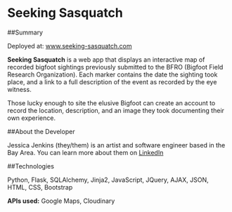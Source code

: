 # Seeking Sasquatch

##Summary

Deployed at: www.seeking-sasquatch.com

**Seeking Sasquatch** is a web app that displays an interactive map of recorded bigfoot sightings previously submitted to the BFRO (Bigfoot Field Research Organization). Each marker contains the date the sighting took place, and a link to a full description of the event as recorded by the eye witness. 

Those lucky enough to site the elusive Bigfoot can create an account to record the location, description, and an image they took documenting their own experience.

##About the Developer

Jessica Jenkins (they/them) is an artist and software engineer based in the Bay Area. You can learn more about them on [LinkedIn](https://www.linkedin.com/in/jessicarjenkins/)

##Technologies

Python, Flask, SQLAlchemy, Jinja2, JavaScript, JQuery, AJAX, JSON, HTML, CSS, Bootstrap

**APIs used:** Google Maps, Cloudinary